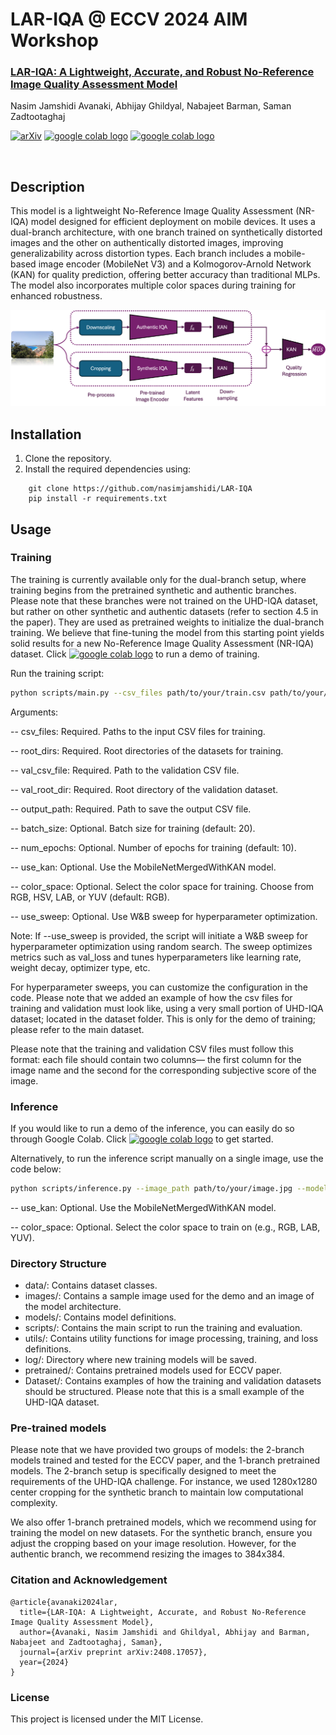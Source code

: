 # LAR-IQA @ ECCV 2024 AIM Workshop

### [LAR-IQA: A Lightweight, Accurate, and Robust No-Reference Image Quality Assessment Model](https://arxiv.org/abs/2408.17057)
Nasim Jamshidi Avanaki, Abhijay Ghildyal, Nabajeet Barman, Saman Zadtootaghaj

[![arXiv](https://img.shields.io/badge/arXiv-Paper-<COLOR>.svg)](https://arxiv.org/abs/2408.17057)
[ <a href="https://colab.research.google.com/drive/1O5nPD7g7EWO5-cskjH-TkhMffhy5-p12?usp=sharing"><img src="https://colab.research.google.com/assets/colab-badge.svg" alt="google colab logo"></a>](https://colab.research.google.com/drive/1O5nPD7g7EWO5-cskjH-TkhMffhy5-p12?usp=sharing)
[ <a href="https://colab.research.google.com/drive/1g0hm-S25oYOd5OSFT91uMgZA2UANGSOb?usp=sharing"><img src="https://colab.research.google.com/assets/colab-badge.svg" alt="google colab logo"></a>](https://colab.research.google.com/drive/1g0hm-S25oYOd5OSFT91uMgZA2UANGSOb?usp=sharing)

<br>

## Description
This model is a lightweight No-Reference Image Quality Assessment (NR-IQA) model designed for efficient deployment on mobile devices. It uses a dual-branch architecture, with one branch trained on synthetically distorted images and the other on authentically distorted images, improving generalizability across distortion types. Each branch includes a mobile-based image encoder (MobileNet V3) and a Kolmogorov-Arnold Network (KAN) for quality prediction, offering better accuracy than traditional MLPs. The model also incorporates multiple color spaces during training for enhanced robustness. 

![Fig](images/Model_Architecture.png)
## Installation
1. Clone the repository.
2. Install the required dependencies using:

```
    git clone https://github.com/nasimjamshidi/LAR-IQA
    pip install -r requirements.txt
```

## Usage
### Training

The training is currently available only for the dual-branch setup, where training begins from the pretrained synthetic and authentic branches. Please note that these branches were not trained on the UHD-IQA dataset, but rather on other synthetic and authentic datasets (refer to section 4.5 in the paper). They are used as pretrained weights to initialize the dual-branch training. We believe that fine-tuning the model from this starting point yields solid results for a new No-Reference Image Quality Assessment (NR-IQA) dataset. Click [ <a href="https://colab.research.google.com/drive/1O5nPD7g7EWO5-cskjH-TkhMffhy5-p12?usp=sharing"><img src="https://colab.research.google.com/assets/colab-badge.svg" alt="google colab logo"></a>](https://colab.research.google.com/drive/1O5nPD7g7EWO5-cskjH-TkhMffhy5-p12?usp=sharing) to run a demo of training.

Run the training script:

```bash
python scripts/main.py --csv_files path/to/your/train.csv path/to/your/train.csv --root_dirs /path/to/train_dataset /path/to/train_dataset --val_csv_file path/to/your/validation.csv --val_root_dir /path/to/validation_dataset --output_path /path/to/output.csv --batch_size 32 [--use_kan] [--loss_type l2|plcc] [--color_space RGB|HSV|LAB|YUV]```
```
Arguments:

-- csv_files: Required. Paths to the input CSV files for training. 

-- root_dirs: Required. Root directories of the datasets for training.

-- val_csv_file: Required. Path to the validation CSV file.

-- val_root_dir: Required. Root directory of the validation dataset.

-- output_path: Required. Path to save the output CSV file.

-- batch_size: Optional. Batch size for training (default: 20).

-- num_epochs: Optional. Number of epochs for training (default: 10).

-- use_kan: Optional. Use the MobileNetMergedWithKAN model.

-- color_space: Optional. Select the color space for training. Choose from RGB, HSV, LAB, or YUV (default: RGB).

-- use_sweep: Optional. Use W&B sweep for hyperparameter optimization.

Note: If --use_sweep is provided, the script will initiate a W&B sweep for hyperparameter optimization using random search. The sweep optimizes metrics such as val_loss and tunes hyperparameters like learning rate, weight decay, optimizer type, etc. 

For hyperparameter sweeps, you can customize the configuration in the code. 
Please note that we added an example of how the csv files for training and validation must look like, using a very small portion of UHD-IQA dataset; located in the dataset folder. This is only for the demo of training; please refer to the main dataset. 

Please note that the training and validation CSV files must follow this format: each file should contain two columns— the first column for the image name and the second for the corresponding subjective score of the image.

### Inference 
If you would like to run a demo of the inference, you can easily do so through Google Colab. Click [ <a href="https://colab.research.google.com/drive/1g0hm-S25oYOd5OSFT91uMgZA2UANGSOb?usp=sharing"><img src="https://colab.research.google.com/assets/colab-badge.svg" alt="google colab logo"></a>](https://colab.research.google.com/drive/1g0hm-S25oYOd5OSFT91uMgZA2UANGSOb?usp=sharing) to get started.

Alternatively, to run the inference script manually on a single image, use the code below:

```bash
python scripts/inference.py --image_path path/to/your/image.jpg --model_path path/to/trained_model.pt [--use_kan] [--color_space RGB|HSV|LAB|YUV]
```

-- use_kan: Optional. Use the MobileNetMergedWithKAN model.

-- color_space: Optional. Select the color space to train on (e.g., RGB, LAB, YUV).

### Directory Structure

- data/: Contains dataset classes.
- images/: Contains a sample image used for the demo and an image of the model architecture.
- models/: Contains model definitions.
- scripts/: Contains the main script to run the training and evaluation.
- utils/: Contains utility functions for image processing, training, and loss definitions.
- log/: Directory where new training models will be saved.
- pretrained/: Contains pretrained models used for ECCV paper. 
- Dataset/: Contains examples of how the training and validation datasets should be structured. Please note that this is a small example of the UHD-IQA dataset.

### Pre-trained models

Please note that we have provided two groups of models: the 2-branch models trained and tested for the ECCV paper, and the 1-branch pretrained models. The 2-branch setup is specifically designed to meet the requirements of the UHD-IQA challenge. For instance, we used 1280x1280 center cropping for the synthetic branch to maintain low computational complexity.

We also offer 1-branch pretrained models, which we recommend using for training the model on new datasets. For the synthetic branch, ensure you adjust the cropping based on your image resolution. However, for the authentic branch, we recommend resizing the images to 384x384.

### Citation and Acknowledgement

```
@article{avanaki2024lar,
  title={LAR-IQA: A Lightweight, Accurate, and Robust No-Reference Image Quality Assessment Model},
  author={Avanaki, Nasim Jamshidi and Ghildyal, Abhijay and Barman, Nabajeet and Zadtootaghaj, Saman},
  journal={arXiv preprint arXiv:2408.17057},
  year={2024}
}
```

### License

This project is licensed under the MIT License.
